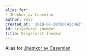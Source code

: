 ```yaml
---
alias_for:
- Jhemkor av Casemian
author: Ymir
created_at: '2010-07-20T00:42:46Z'
id: krigsfurst jhemkor
title: Krigsfurst Jhemkor
---
```

Alias for [Jhemkor av Casemian]

  [Jhemkor av Casemian]: Jhemkor_av_Casemian